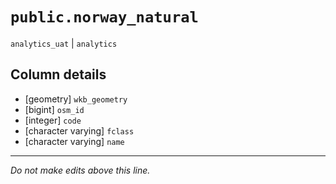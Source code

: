 # `public.norway_natural`
`analytics_uat` | `analytics`

## Column details
* [geometry]  `wkb_geometry`
* [bigint]    `osm_id`
* [integer]   `code`
* [character varying] `fclass`
* [character varying] `name`

-------------------------------------------------------------------------------
*Do not make edits above this line.*

